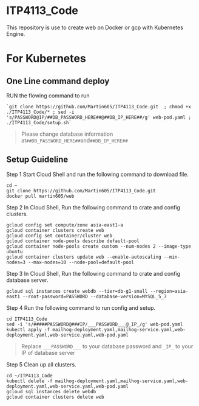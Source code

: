 # ITP4113_Code

This repository is use to create web on Docker or gcp with Kubernetes Engine.

# For Kubernetes

## One Line command deploy

RUN the flowing command to run

    `git clone https://github.com/Martin605/ITP4113_Code.git  ; chmod +x ./ITP4113_Code/* ; sed -i 's/PASSWORD@IP/##DB_PASSWORD_HERE##@##DB_IP_HERE##/g' web-pod.yaml ; ./ITP4113_Code/setup.sh`

> Please change database information at`##DB_PASSWORD_HERE##`and`##DB_IP_HERE##`
## Setup Guideline

Step 1 	Start Cloud Shell and run the following command to download file. 

    cd ~
    git clone https://github.com/Martin605/ITP4113_Code.git
    docker pull martin605/web



Step 2 	In Cloud Shell, Run the following command to crate and config clusters.

    gcloud config set compute/zone asia-east1-a
    gcloud container clusters create web
    gcloud config set container/cluster web
    gcloud container node-pools describe default-pool
    gcloud container node-pools create custom --num-nodes 2 --image-type ubuntu
    gcloud container clusters update web --enable-autoscaling --min-nodes=3 --max-nodes=10 --node-pool=default-pool


Step 3 	In Cloud Shell, Run the following command to crate and config database server.

    gcloud sql instances create webdb --tier=db-g1-small --region=asia-east1 --root-password=PASSWORD --database-version=MYSQL_5_7

Step 4 	Run the following command to run config and setup.

    cd ITP4113_Code
    sed -i 's/#####PASSWORD@###IP/___PASSWORD___@_IP_/g' web-pod.yaml
    kubectl apply -f mailhog-deployment.yaml,mailhog-service.yaml,web-deployment.yaml,web-service.yaml,web-pod.yaml

> Replace `___PASSWORD___` to your database password and `_IP_` to your IP of database server

Step 5 	Clean up all clusters.

    cd ~/ITP4113_Code
    kubectl delete -f mailhog-deployment.yaml,mailhog-service.yaml,web-deployment.yaml,web-service.yaml,web-pod.yaml
    gcloud sql instances delete webdb
    gcloud container clusters delete web

